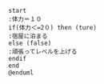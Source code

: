 ```startuml
start
:体力＝１０
if(体力＜=2０) then (ture)
:宿屋に泊まる
else (false)
:頑張ってレベルを上げる
endif
end
@enduml
```
